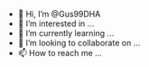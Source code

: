 - 👋 Hi, I’m @Gus99DHA
- 👀 I’m interested in ...
- 🌱 I’m currently learning ...
- 💞️ I’m looking to collaborate on ...
- 📫 How to reach me ...

<!---
Gus99DHA/Gus99DHA is a ✨ special ✨ repository because its `README.md` (this file) appears on your GitHub profile.
You can click the Preview link to take a look at your changes.
--->
